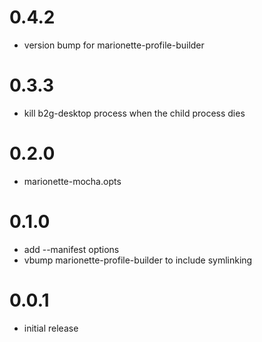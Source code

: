 # 0.4.2
  - version bump for marionette-profile-builder

# 0.3.3
  - kill b2g-desktop process when the child process dies

# 0.2.0
  - marionette-mocha.opts

# 0.1.0
  - add --manifest options
  - vbump marionette-profile-builder to include symlinking

# 0.0.1
  - initial release
